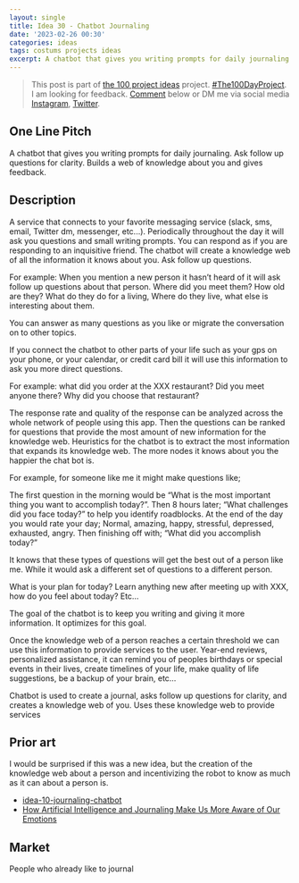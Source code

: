 ```yaml
---
layout: single
title: Idea 30 - Chatbot Journaling
date: '2023-02-26 00:30'
categories: ideas
tags: costums projects ideas
excerpt: A chatbot that gives you writing prompts for daily journaling. Ask follow up questions for clarity. Builds a web of knowledge about you and gives feedback
---
```


> This post is part of [the 100 project ideas](/projects/2023-100-ideas/) project. [#The100DayProject](https://www.the100dayproject.org/). I am looking for feedback. <a href='#utterances-comments'>Comment</a> below or DM me via social media <a href="https://instagram.com/funvill" rel="nofollow noopener noreferrer"><i class="fab fa-fw fa-instagram" aria-hidden="true"></i><span class="label">Instagram</span></a>, <a href="https://twitter.com/funvill" rel="nofollow noopener noreferrer"><i class="fab fa-fw fa-twitter" aria-hidden="true"></i><span class="label">Twitter</span></a>.

## One Line Pitch

A chatbot that gives you writing prompts for daily journaling. Ask follow up questions for clarity. Builds a web of knowledge about you and gives feedback.

## Description

A service that connects to your favorite messaging service (slack, sms, email, Twitter dm, messenger, etc...). Periodically throughout the day it will ask you questions and small writing prompts. You can respond as if you are responding to an inquisitive friend. The chatbot will create a knowledge web of all the information it knows about you. Ask follow up questions.

For example: When you mention a new person it hasn’t heard of it will ask follow up questions about that person. Where did you meet them? How old are they? What do they do for a living, Where do they live, what else is interesting about them.

You can answer as many questions as you like or migrate the conversation on to other topics.

If you connect the chatbot to other parts of your life such as your gps on your phone, or your calendar, or credit card bill it will use this information to ask you more direct questions.

For example: what did you order at the XXX restaurant? Did you meet anyone there? Why did you choose that restaurant?

The response rate and quality of the response can be analyzed across the whole network of people using this app. Then the questions can be ranked for questions that provide the most amount of new information for the knowledge web. Heuristics for the chatbot is to extract the most information that expands its knowledge web. The more nodes it knows about you the happier the chat bot is.

For example, for someone like me it might make questions like;

The first question in the morning would be “What is the most important thing you want to accomplish today?”. Then 8 hours later; “What challenges did you face today?” to help you identify roadblocks. At the end of the day you would rate your day; Normal, amazing, happy, stressful, depressed, exhausted, angry. Then finishing off with; “What did you accomplish today?”

It knows that these types of questions will get the best out of a person like me. While it would ask a different set of questions to a different person.

What is your plan for today? Learn anything new after meeting up with XXX, how do you feel about today? Etc…

The goal of the chatbot is to keep you writing and giving it more information. It optimizes for this goal.

Once the knowledge web of a person reaches a certain threshold we can use this information to provide services to the user. Year-end reviews, personalized assistance, it can remind you of peoples birthdays or special events in their lives, create timelines of your life, make quality of life suggestions, be a backup of your brain, etc…

Chatbot is used to create a journal, asks follow up questions for clarity, and creates a knowledge web of you. Uses these knowledge web to provide services

## Prior art

I would be surprised if this was a new idea, but the creation of the knowledge web about a person and incentivizing the robot to know as much as it can about a person is.

- [idea-10-journaling-chatbot](https://medium.com/idailies/idea-10-journaling-chatbot-1d596c656835)
- [How Artificial Intelligence and Journaling Make Us More Aware of Our Emotions](https://writingcooperative.com/how-artificial-intelligence-and-journaling-make-us-more-aware-of-our-emotions-d7a32ef34ede)

## Market

People who already like to journal
